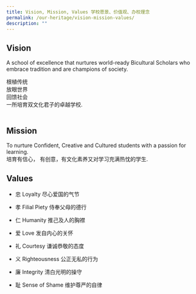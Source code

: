 ```yaml
---
title: Vision, Mission, Values 学校愿景、价值观、办校理念
permalink: /our-heritage/vision-mission-values/
description: ""
---
```


Vision
------

A school of excellence that nurtures world-ready Bicultural Scholars who embrace tradition and are champions of society.  
  
根植传统  
放眼世界  
回馈社会  
一所培育双文化君子的卓越学校.  
   

Mission
-------

To nurture Confident, Creative and Cultured students with a passion for learning.  
培育有信心， 有创意，有文化素养又对学习充满热忱的学生.  
  

Values
------

*   忠 Loyalty 尽心爱国的气节
*   孝 Filial Piety 侍奉父母的德行
*   仁 Humanity 推己及人的胸襟
*   爱 Love 发自内心的关怀
*   礼 Courtesy 谦诚恭敬的态度
*   义 Righteousness 公正无私的行为
*   廉 Integrity 清白光明的操守  
    
*   耻 Sense of Shame 维护尊严的自律